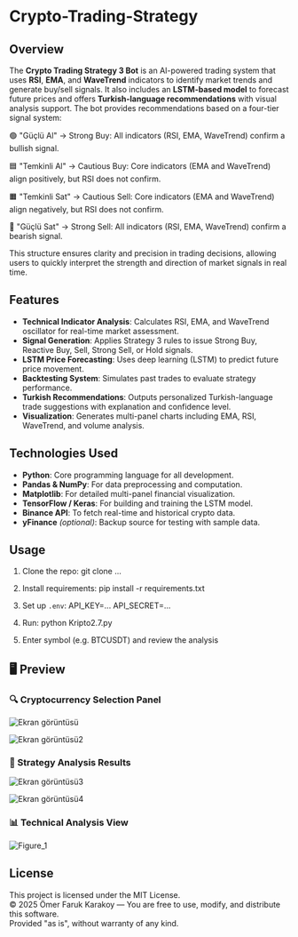 # Crypto-Trading-Strategy

## Overview

The **Crypto Trading Strategy 3 Bot** is an AI-powered trading system that uses **RSI**, **EMA**, and **WaveTrend** indicators to identify market trends and generate buy/sell signals. It also includes an **LSTM-based model** to forecast future prices and offers **Turkish-language recommendations** with visual analysis support.
The bot provides recommendations based on a four-tier signal system:

🟢 "Güçlü Al" → Strong Buy: All indicators (RSI, EMA, WaveTrend) confirm a bullish signal.

🟦 "Temkinli Al" → Cautious Buy: Core indicators (EMA and WaveTrend) align positively, but RSI does not confirm.

🟧 "Temkinli Sat" → Cautious Sell: Core indicators (EMA and WaveTrend) align negatively, but RSI does not confirm.

🔴 "Güçlü Sat" → Strong Sell: All indicators (RSI, EMA, WaveTrend) confirm a bearish signal.

This structure ensures clarity and precision in trading decisions, allowing users to quickly interpret the strength and direction of market signals in real time.



## Features

- **Technical Indicator Analysis**: Calculates RSI, EMA, and WaveTrend oscillator for real-time market assessment.
- **Signal Generation**: Applies Strategy 3 rules to issue Strong Buy, Reactive Buy, Sell, Strong Sell, or Hold signals.
- **LSTM Price Forecasting**: Uses deep learning (LSTM) to predict future price movement.
- **Backtesting System**: Simulates past trades to evaluate strategy performance.
- **Turkish Recommendations**: Outputs personalized Turkish-language trade suggestions with explanation and confidence level.
- **Visualization**: Generates multi-panel charts including EMA, RSI, WaveTrend, and volume analysis.

## Technologies Used

- **Python**: Core programming language for all development.
- **Pandas & NumPy**: For data preprocessing and computation.
- **Matplotlib**: For detailed multi-panel financial visualization.
- **TensorFlow / Keras**: For building and training the LSTM model.
- **Binance API**: To fetch real-time and historical crypto data.
- **yFinance** *(optional)*: Backup source for testing with sample data.

## Usage

1. Clone the repo:
   git clone ...

2. Install requirements:
   pip install -r requirements.txt

3. Set up `.env`:
   API_KEY=...
   API_SECRET=...

4. Run:
   python Kripto2.7.py

5. Enter symbol (e.g. BTCUSDT) and review the analysis

## 🖥️ Preview 
### 🔍 Cryptocurrency Selection Panel
![Ekran görüntüsü](https://github.com/user-attachments/assets/82ad2ca1-9b2a-4b76-bb18-f5b1fd7170d1)

![Ekran görüntüsü2](https://github.com/user-attachments/assets/42fd6d27-eb5c-42e0-b1ac-0bb3eaf8eab7)

### 🤖 Strategy Analysis Results
![Ekran görüntüsü3](https://github.com/user-attachments/assets/8e89f57e-a62b-4c74-977d-ff48ef888875)

![Ekran görüntüsü4](https://github.com/user-attachments/assets/4dfb4c2e-7747-4230-8748-18a2f07a725f)

### 📊 Technical Analysis View  
![Figure_1](https://github.com/user-attachments/assets/23735f1f-7d62-4183-ad35-d77bfae1558b)





## License

This project is licensed under the MIT License.  
© 2025 Ömer Faruk Karakoy — You are free to use, modify, and distribute this software.  
Provided "as is", without warranty of any kind.
